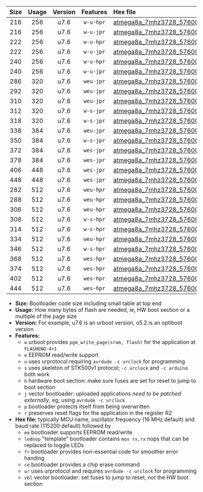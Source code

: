 |Size|Usage|Version|Features|Hex file|
|:-:|:-:|:-:|:-:|:--|
|216|256|u7.6|`w-u-hpr`|[atmega8a_7mhz3728_57600bps_ur.hex](https://raw.githubusercontent.com/stefanrueger/urboot/main/bootloaders/atmega8a/fcpu_7mhz3728/57600_bps/atmega8a_7mhz3728_57600bps_ur.hex)|
|216|256|u7.6|`w-u-jpr`|[atmega8a_7mhz3728_57600bps_ur_vbl.hex](https://raw.githubusercontent.com/stefanrueger/urboot/main/bootloaders/atmega8a/fcpu_7mhz3728/57600_bps/atmega8a_7mhz3728_57600bps_ur_vbl.hex)|
|222|256|u7.6|`w-u-hpr`|[atmega8a_7mhz3728_57600bps_lednop_ur.hex](https://raw.githubusercontent.com/stefanrueger/urboot/main/bootloaders/atmega8a/fcpu_7mhz3728/57600_bps/atmega8a_7mhz3728_57600bps_lednop_ur.hex)|
|222|256|u7.6|`w-u-jpr`|[atmega8a_7mhz3728_57600bps_lednop_ur_vbl.hex](https://raw.githubusercontent.com/stefanrueger/urboot/main/bootloaders/atmega8a/fcpu_7mhz3728/57600_bps/atmega8a_7mhz3728_57600bps_lednop_ur_vbl.hex)|
|240|256|u7.6|`w-u-hpr`|[atmega8a_7mhz3728_57600bps_lednop_fr_ur.hex](https://raw.githubusercontent.com/stefanrueger/urboot/main/bootloaders/atmega8a/fcpu_7mhz3728/57600_bps/atmega8a_7mhz3728_57600bps_lednop_fr_ur.hex)|
|240|256|u7.6|`w-u-jpr`|[atmega8a_7mhz3728_57600bps_lednop_fr_ur_vbl.hex](https://raw.githubusercontent.com/stefanrueger/urboot/main/bootloaders/atmega8a/fcpu_7mhz3728/57600_bps/atmega8a_7mhz3728_57600bps_lednop_fr_ur_vbl.hex)|
|286|320|u7.6|`weu-jpr`|[atmega8a_7mhz3728_57600bps_ee_ur_vbl.hex](https://raw.githubusercontent.com/stefanrueger/urboot/main/bootloaders/atmega8a/fcpu_7mhz3728/57600_bps/atmega8a_7mhz3728_57600bps_ee_ur_vbl.hex)|
|292|320|u7.6|`weu-jpr`|[atmega8a_7mhz3728_57600bps_ee_lednop_ur_vbl.hex](https://raw.githubusercontent.com/stefanrueger/urboot/main/bootloaders/atmega8a/fcpu_7mhz3728/57600_bps/atmega8a_7mhz3728_57600bps_ee_lednop_ur_vbl.hex)|
|310|320|u7.6|`weu-jpr`|[atmega8a_7mhz3728_57600bps_ee_lednop_fr_ur_vbl.hex](https://raw.githubusercontent.com/stefanrueger/urboot/main/bootloaders/atmega8a/fcpu_7mhz3728/57600_bps/atmega8a_7mhz3728_57600bps_ee_lednop_fr_ur_vbl.hex)|
|312|320|u7.6|`w-s-jpr`|[atmega8a_7mhz3728_57600bps_vbl.hex](https://raw.githubusercontent.com/stefanrueger/urboot/main/bootloaders/atmega8a/fcpu_7mhz3728/57600_bps/atmega8a_7mhz3728_57600bps_vbl.hex)|
|318|320|u7.6|`w-s-jpr`|[atmega8a_7mhz3728_57600bps_lednop_vbl.hex](https://raw.githubusercontent.com/stefanrueger/urboot/main/bootloaders/atmega8a/fcpu_7mhz3728/57600_bps/atmega8a_7mhz3728_57600bps_lednop_vbl.hex)|
|338|384|u7.6|`weu-jpr`|[atmega8a_7mhz3728_57600bps_ee_lednop_fr_ce_ur_vbl.hex](https://raw.githubusercontent.com/stefanrueger/urboot/main/bootloaders/atmega8a/fcpu_7mhz3728/57600_bps/atmega8a_7mhz3728_57600bps_ee_lednop_fr_ce_ur_vbl.hex)|
|350|384|u7.6|`w-s-jpr`|[atmega8a_7mhz3728_57600bps_lednop_fr_vbl.hex](https://raw.githubusercontent.com/stefanrueger/urboot/main/bootloaders/atmega8a/fcpu_7mhz3728/57600_bps/atmega8a_7mhz3728_57600bps_lednop_fr_vbl.hex)|
|372|384|u7.6|`wes-jpr`|[atmega8a_7mhz3728_57600bps_ee_vbl.hex](https://raw.githubusercontent.com/stefanrueger/urboot/main/bootloaders/atmega8a/fcpu_7mhz3728/57600_bps/atmega8a_7mhz3728_57600bps_ee_vbl.hex)|
|378|384|u7.6|`wes-jpr`|[atmega8a_7mhz3728_57600bps_ee_lednop_vbl.hex](https://raw.githubusercontent.com/stefanrueger/urboot/main/bootloaders/atmega8a/fcpu_7mhz3728/57600_bps/atmega8a_7mhz3728_57600bps_ee_lednop_vbl.hex)|
|406|448|u7.6|`wes-jpr`|[atmega8a_7mhz3728_57600bps_ee_lednop_fr_vbl.hex](https://raw.githubusercontent.com/stefanrueger/urboot/main/bootloaders/atmega8a/fcpu_7mhz3728/57600_bps/atmega8a_7mhz3728_57600bps_ee_lednop_fr_vbl.hex)|
|448|448|u7.6|`wes-jpr`|[atmega8a_7mhz3728_57600bps_ee_lednop_fr_ce_vbl.hex](https://raw.githubusercontent.com/stefanrueger/urboot/main/bootloaders/atmega8a/fcpu_7mhz3728/57600_bps/atmega8a_7mhz3728_57600bps_ee_lednop_fr_ce_vbl.hex)|
|282|512|u7.6|`weu-hpr`|[atmega8a_7mhz3728_57600bps_ee_ur.hex](https://raw.githubusercontent.com/stefanrueger/urboot/main/bootloaders/atmega8a/fcpu_7mhz3728/57600_bps/atmega8a_7mhz3728_57600bps_ee_ur.hex)|
|288|512|u7.6|`weu-hpr`|[atmega8a_7mhz3728_57600bps_ee_lednop_ur.hex](https://raw.githubusercontent.com/stefanrueger/urboot/main/bootloaders/atmega8a/fcpu_7mhz3728/57600_bps/atmega8a_7mhz3728_57600bps_ee_lednop_ur.hex)|
|306|512|u7.6|`weu-hpr`|[atmega8a_7mhz3728_57600bps_ee_lednop_fr_ur.hex](https://raw.githubusercontent.com/stefanrueger/urboot/main/bootloaders/atmega8a/fcpu_7mhz3728/57600_bps/atmega8a_7mhz3728_57600bps_ee_lednop_fr_ur.hex)|
|308|512|u7.6|`w-s-hpr`|[atmega8a_7mhz3728_57600bps.hex](https://raw.githubusercontent.com/stefanrueger/urboot/main/bootloaders/atmega8a/fcpu_7mhz3728/57600_bps/atmega8a_7mhz3728_57600bps.hex)|
|314|512|u7.6|`w-s-hpr`|[atmega8a_7mhz3728_57600bps_lednop.hex](https://raw.githubusercontent.com/stefanrueger/urboot/main/bootloaders/atmega8a/fcpu_7mhz3728/57600_bps/atmega8a_7mhz3728_57600bps_lednop.hex)|
|334|512|u7.6|`weu-hpr`|[atmega8a_7mhz3728_57600bps_ee_lednop_fr_ce_ur.hex](https://raw.githubusercontent.com/stefanrueger/urboot/main/bootloaders/atmega8a/fcpu_7mhz3728/57600_bps/atmega8a_7mhz3728_57600bps_ee_lednop_fr_ce_ur.hex)|
|346|512|u7.6|`w-s-hpr`|[atmega8a_7mhz3728_57600bps_lednop_fr.hex](https://raw.githubusercontent.com/stefanrueger/urboot/main/bootloaders/atmega8a/fcpu_7mhz3728/57600_bps/atmega8a_7mhz3728_57600bps_lednop_fr.hex)|
|368|512|u7.6|`wes-hpr`|[atmega8a_7mhz3728_57600bps_ee.hex](https://raw.githubusercontent.com/stefanrueger/urboot/main/bootloaders/atmega8a/fcpu_7mhz3728/57600_bps/atmega8a_7mhz3728_57600bps_ee.hex)|
|374|512|u7.6|`wes-hpr`|[atmega8a_7mhz3728_57600bps_ee_lednop.hex](https://raw.githubusercontent.com/stefanrueger/urboot/main/bootloaders/atmega8a/fcpu_7mhz3728/57600_bps/atmega8a_7mhz3728_57600bps_ee_lednop.hex)|
|402|512|u7.6|`wes-hpr`|[atmega8a_7mhz3728_57600bps_ee_lednop_fr.hex](https://raw.githubusercontent.com/stefanrueger/urboot/main/bootloaders/atmega8a/fcpu_7mhz3728/57600_bps/atmega8a_7mhz3728_57600bps_ee_lednop_fr.hex)|
|444|512|u7.6|`wes-hpr`|[atmega8a_7mhz3728_57600bps_ee_lednop_fr_ce.hex](https://raw.githubusercontent.com/stefanrueger/urboot/main/bootloaders/atmega8a/fcpu_7mhz3728/57600_bps/atmega8a_7mhz3728_57600bps_ee_lednop_fr_ce.hex)|

- **Size:** Bootloader code size including small table at top end
- **Usage:** How many bytes of flash are needed, ie, HW boot section or a multiple of the page size
- **Version:** For example, u7.6 is an urboot version, o5.2 is an optiboot version
- **Features:**
  + `w` urboot provides `pgm_write_page(sram, flash)` for the application at `FLASHEND-4+1`
  + `e` EEPROM read/write support
  + `u` uses urprotocol requiring `avrdude -c urclock` for programming
  + `s` uses skeleton of STK500v1 protocol; `-c urclock` and `-c arduino` both work
  + `h` hardware boot section: make sure fuses are set for reset to jump to boot section
  + `j` vector bootloader: uploaded applications *need to be patched externally*, eg, using `avrdude -c urclock`
  + `p` bootloader protects itself from being overwritten
  + `r` preserves reset flags for the application in the register R2
- **Hex file:** typically MCU name, oscillator frequency (16 MHz default) and baud rate (115200 default) followed by
  + `ee` bootloader supports EEPROM read/write
  + `lednop` "template" bootloader contains `mov rx,rx` nops that can be replaced to toggle LEDs
  + `fr` bootloader provides non-essential code for smoother error handing
  + `ce` bootloader provides a chip erase command
  + `ur` uses urprotocol and requires `avrdude -c urclock` for programming
  + `vbl` vector bootloader: set fuses to jump to reset, not the HW boot section
